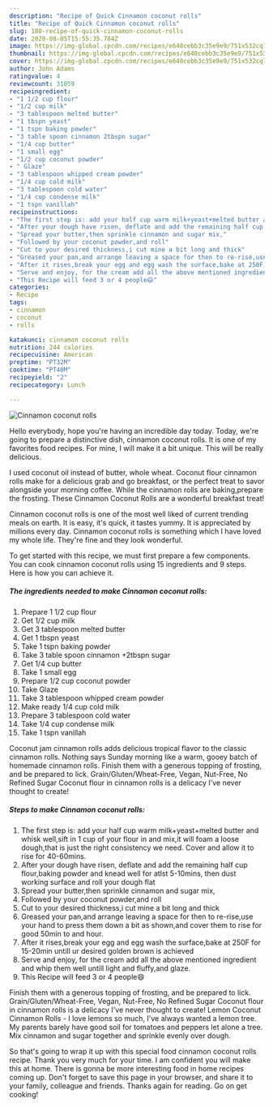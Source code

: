 ```yaml
---
description: "Recipe of Quick Cinnamon coconut rolls"
title: "Recipe of Quick Cinnamon coconut rolls"
slug: 188-recipe-of-quick-cinnamon-coconut-rolls
date: 2020-08-05T15:55:35.784Z
image: https://img-global.cpcdn.com/recipes/e640cebb3c35e9e9/751x532cq70/cinnamon-coconut-rolls-recipe-main-photo.jpg
thumbnail: https://img-global.cpcdn.com/recipes/e640cebb3c35e9e9/751x532cq70/cinnamon-coconut-rolls-recipe-main-photo.jpg
cover: https://img-global.cpcdn.com/recipes/e640cebb3c35e9e9/751x532cq70/cinnamon-coconut-rolls-recipe-main-photo.jpg
author: John Adams
ratingvalue: 4
reviewcount: 31059
recipeingredient:
- "1 1/2 cup flour"
- "1/2 cup milk"
- "3 tablespoon melted butter"
- "1 tbspn yeast"
- "1 tspn baking powder"
- "3 table spoon cinnamon 2tbspn sugar"
- "1/4 cup butter"
- "1 small egg"
- "1/2 cup coconut powder"
- " Glaze"
- "3 tablespoon whipped cream powder"
- "1/4 cup cold milk"
- "3 tablespoon cold water"
- "1/4 cup condense milk"
- "1 tspn vanillah"
recipeinstructions:
- "The first step is: add your half cup warm milk+yeast+melted butter and whisk well,sift in 1 cup of your flour in and mix,it will foam a loose dough,that is just the right consistency we need. Cover and allow it to rise for 40-60mins."
- "After your dough have risen, deflate and add the remaining half cup flour,baking powder and knead well for atlst 5-10mins, then dust working surface and roll your dough flat"
- "Spread your butter,then sprinkle cinnamon and sugar mix,"
- "Followed by your coconut powder,and roll"
- "Cut to your desired thickness,i cut mine a bit long and thick"
- "Greased your pan,and arrange leaving a space for then to re-rise,use your hand to press them down a bit as shown,and cover them to rise for good 50min to and hour."
- "After it rises,break your egg and egg wash the surface,bake at 250F for 15-20min untill ur desired golden brown is achieved"
- "Serve and enjoy, for the cream add all the above mentioned ingredient and whip them well untill light and fluffy,and glaze."
- "This Recipe will feed 3 or 4 people😄"
categories:
- Recipe
tags:
- cinnamon
- coconut
- rolls

katakunci: cinnamon coconut rolls 
nutrition: 244 calories
recipecuisine: American
preptime: "PT32M"
cooktime: "PT40M"
recipeyield: "2"
recipecategory: Lunch

---
```



![Cinnamon coconut rolls](https://img-global.cpcdn.com/recipes/e640cebb3c35e9e9/751x532cq70/cinnamon-coconut-rolls-recipe-main-photo.jpg)

Hello everybody, hope you're having an incredible day today. Today, we're going to prepare a distinctive dish, cinnamon coconut rolls. It is one of my favorites food recipes. For mine, I will make it a bit unique. This will be really delicious.

I used coconut oil instead of butter, whole wheat. Coconut flour cinnamon rolls make for a delicious grab and go breakfast, or the perfect treat to savor alongside your morning coffee. While the cinnamon rolls are baking,prepare the frosting. These Cinnamon Coconut Rolls are a wonderful breakfast treat!

Cinnamon coconut rolls is one of the most well liked of current trending meals on earth. It is easy, it's quick, it tastes yummy. It is appreciated by millions every day. Cinnamon coconut rolls is something which I have loved my whole life. They're fine and they look wonderful.


To get started with this recipe, we must first prepare a few components. You can cook cinnamon coconut rolls using 15 ingredients and 9 steps. Here is how you can achieve it.

<!--inarticleads1-->

##### The ingredients needed to make Cinnamon coconut rolls:

1. Prepare 1 1/2 cup flour
1. Get 1/2 cup milk
1. Get 3 tablespoon melted butter
1. Get 1 tbspn yeast
1. Take 1 tspn baking powder
1. Take 3 table spoon cinnamon +2tbspn sugar
1. Get 1/4 cup butter
1. Take 1 small egg
1. Prepare 1/2 cup coconut powder
1. Take  Glaze
1. Take 3 tablespoon whipped cream powder
1. Make ready 1/4 cup cold milk
1. Prepare 3 tablespoon cold water
1. Take 1/4 cup condense milk
1. Take 1 tspn vanillah


Coconut jam cinnamon rolls adds delicious tropical flavor to the classic cinnamon rolls. Nothing says Sunday morning like a warm, gooey batch of homemade cinnamon rolls. Finish them with a generous topping of frosting, and be prepared to lick. Grain/Gluten/Wheat-Free, Vegan, Nut-Free, No Refined Sugar Coconut flour in cinnamon rolls is a delicacy I&#39;ve never thought to create! 

<!--inarticleads2-->

##### Steps to make Cinnamon coconut rolls:

1. The first step is: add your half cup warm milk+yeast+melted butter and whisk well,sift in 1 cup of your flour in and mix,it will foam a loose dough,that is just the right consistency we need. Cover and allow it to rise for 40-60mins.
1. After your dough have risen, deflate and add the remaining half cup flour,baking powder and knead well for atlst 5-10mins, then dust working surface and roll your dough flat
1. Spread your butter,then sprinkle cinnamon and sugar mix,
1. Followed by your coconut powder,and roll
1. Cut to your desired thickness,i cut mine a bit long and thick
1. Greased your pan,and arrange leaving a space for then to re-rise,use your hand to press them down a bit as shown,and cover them to rise for good 50min to and hour.
1. After it rises,break your egg and egg wash the surface,bake at 250F for 15-20min untill ur desired golden brown is achieved
1. Serve and enjoy, for the cream add all the above mentioned ingredient and whip them well untill light and fluffy,and glaze.
1. This Recipe will feed 3 or 4 people😄


Finish them with a generous topping of frosting, and be prepared to lick. Grain/Gluten/Wheat-Free, Vegan, Nut-Free, No Refined Sugar Coconut flour in cinnamon rolls is a delicacy I&#39;ve never thought to create! Lemon Coconut Cinnamon Rolls - I love lemons so much, I&#39;ve always wanted a lemon tree. My parents barely have good soil for tomatoes and peppers let alone a tree. Mix cinnamon and sugar together and sprinkle evenly over dough. 

So that's going to wrap it up with this special food cinnamon coconut rolls recipe. Thank you very much for your time. I am confident you will make this at home. There is gonna be more interesting food in home recipes coming up. Don't forget to save this page in your browser, and share it to your family, colleague and friends. Thanks again for reading. Go on get cooking!
